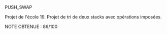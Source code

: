 PUSH_SWAP

Projet de l'école 19. Projet de tri de deux stacks avec opérations imposées.

NOTE OBTENUE : 86/100
